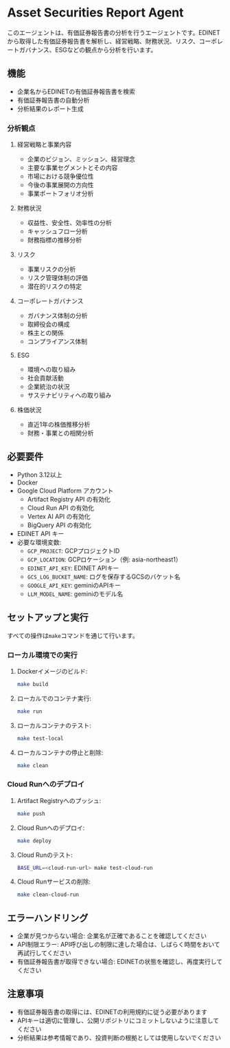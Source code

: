 # Asset Securities Report Agent

このエージェントは、有価証券報告書の分析を行うエージェントです。EDINETから取得した有価証券報告書を解析し、経営戦略、財務状況、リスク、コーポレートガバナンス、ESGなどの観点から分析を行います。

## 機能

- 企業名からEDINETの有価証券報告書を検索
- 有価証券報告書の自動分析
- 分析結果のレポート生成

### 分析観点

1. 経営戦略と事業内容
   - 企業のビジョン、ミッション、経営理念
   - 主要な事業セグメントとその内容
   - 市場における競争優位性
   - 今後の事業展開の方向性
   - 事業ポートフォリオ分析

2. 財務状況
   - 収益性、安全性、効率性の分析
   - キャッシュフロー分析
   - 財務指標の推移分析

3. リスク
   - 事業リスクの分析
   - リスク管理体制の評価
   - 潜在的リスクの特定

4. コーポレートガバナンス
   - ガバナンス体制の分析
   - 取締役会の構成
   - 株主との関係
   - コンプライアンス体制

5. ESG
   - 環境への取り組み
   - 社会貢献活動
   - 企業統治の状況
   - サステナビリティへの取り組み

6. 株価状況
   - 直近1年の株価推移分析
   - 財務・事業との相関分析

## 必要要件

- Python 3.12以上
- Docker
- Google Cloud Platform アカウント
  - Artifact Registry API の有効化
  - Cloud Run API の有効化
  - Vertex AI API の有効化
  - BigQuery API の有効化
- EDINET API キー
- 必要な環境変数:
  - `GCP_PROJECT`: GCPプロジェクトID
  - `GCP_LOCATION`: GCPロケーション（例: asia-northeast1）
  - `EDINET_API_KEY`: EDINET APIキー
  - `GCS_LOG_BUCKET_NAME`: ログを保存するGCSのバケット名
  - `GOOGLE_API_KEY`: geminiのAPIキー
  - `LLM_MODEL_NAME`: geminiのモデル名

## セットアップと実行

すべての操作は`make`コマンドを通じて行います。

### ローカル環境での実行

1. Dockerイメージのビルド:
   ```bash
   make build
   ```

2. ローカルでのコンテナ実行:
   ```bash
   make run
   ```

3. ローカルコンテナのテスト:
   ```bash
   make test-local
   ```

4. ローカルコンテナの停止と削除:
   ```bash
   make clean
   ```

### Cloud Runへのデプロイ

1. Artifact Registryへのプッシュ:
   ```bash
   make push
   ```

2. Cloud Runへのデプロイ:
   ```bash
   make deploy
   ```

3. Cloud Runのテスト:
   ```bash
   BASE_URL=<cloud-run-url> make test-cloud-run
   ```

4. Cloud Runサービスの削除:
   ```bash
   make clean-cloud-run
   ```

## エラーハンドリング

- 企業が見つからない場合: 企業名が正確であることを確認してください
- API制限エラー: API呼び出しの制限に達した場合は、しばらく時間をおいて再試行してください
- 有価証券報告書が取得できない場合: EDINETの状態を確認し、再度実行してください

## 注意事項

- 有価証券報告書の取得には、EDINETの利用規約に従う必要があります
- APIキーは適切に管理し、公開リポジトリにコミットしないように注意してください
- 分析結果は参考情報であり、投資判断の根拠としては使用しないでください
